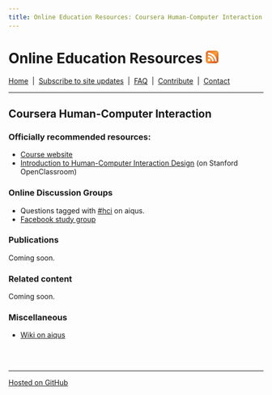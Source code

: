 ```yaml
---
title: Online Education Resources: Coursera Human-Computer Interaction
---
```


# Online Education Resources <a href=""><img src="https://github.com/amberj/online-edu-resources/raw/gh-pages/feed-icon.png" alt="RSS Feed" /></a>
[Home](http://amberj.github.com/online-edu-resources/ "Online Educational Resources: Home") &nbsp;|&nbsp; [Subscribe to site updates](http://amberj.github.com/online-edu-resources/subscribe.html "Online Educational Resources: Subscribe to site updates") &nbsp;|&nbsp; [FAQ](http://amberj.github.com/online-edu-resources/faq.html "Online Educational Resources: FAQ") &nbsp;|&nbsp; [Contribute](http://amberj.github.com/online-edu-resources/contribute.html "Online Educational Reqources: Contribute") &nbsp;|&nbsp; [Contact](http://amberj.github.com/online-edu-resources/contact.html "Online Educational Resources: Contact")<br />

<hr />

## Coursera Human-Computer Interaction
### Officially recommended resources:
* [Course website](http://www.hci-class.org/)
* [Introduction to Human-Computer Interaction Design](http://openclassroom.stanford.edu/MainFolder/CoursePage.php?course=HCI) (on Stanford OpenClassroom)

### Online Discussion Groups
* Questions tagged with [#hci](http://www.aiqus.com/tags/%23hci) on aiqus.
* [Facebook study group](https://www.facebook.com/groups/hci.class/)

### Publications
Coming soon.

### Related content
Coming soon.

### Miscellaneous
* [Wiki on aiqus](http://www.aiqus.com/wiki/Human_Computer_Interaction)

<br /><br />
<hr />

[Hosted on GitHub](https://github.com/amberj/online-edu-resources "online-edu-resources on GitHub")
